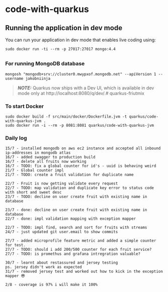 # code-with-quarkus

## Running the application in dev mode

You can run your application in dev mode that enables live coding using:
```shell script
sudo docker run -ti --rm -p 27017:27017 mongo:4.4
```

##



### For running MongoDB database 
```shell script
mongosh "mongodb+srv://cluster0.mwypxof.mongodb.net" --apiVersion 1 --username jakobniinja
```

> **_NOTE:_**  Quarkus now ships with a Dev UI, which is available in dev mode only at http://localhost:8080/q/dev/.# quarkus-friutmix


### To start Docker

```shell script
sudo docker build -f src/main/docker/Dockerfile.jvm -t quarkus/code-with-quarkus-jvm .
sudo docker run -i --rm -p 8081:8081 quarkus/code-with-quarkus-jvm
```

### Daily log
``` 
15/7 - installed mongodb on aws ec2 instance and accepted all inbound ip-addresses in mongodb atlas
16/7 - added swagger to production build
16/7 - delete all fruits now working
16/7 - TODO: fix a global counter for id's - uuid is behaving weird
21/7 - Global counter impl
21/7 - TODO: create a fruit validation for duplicate name 

22/7 - Fruit is now getting validate every request
22/7 - TODO: map validation and duplicate key error to status code with short and sweet desc
23/7 - TODO: decline on user create fruit with existing name in database

23/7 - done: decline on user create fruit with existing name in database
22/7 - done: impl validation mapping with exception mapper

22/7 - TODO: impl find, search and sort for fruits with streams
24/7 - just updated git user.email to show commits

27/7 - added microprofile feature metric and added a simple counter for test.
27/7 - TODO: should i add 200/500 counter for each fruit service?
27/7 - TODO: is promethus and grafana intregration valuable?

30/7 - learnt about restassured and jersey testing 
ps. jersey didn't work as expected 
31/7 - removed jersey test and worked out how to kick in the exception mapper 😎

2/8 - coverage is 97% i will make it 100%

```
